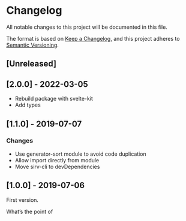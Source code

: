 # Changelog

All notable changes to this project will be documented in this file.

The format is based on [Keep a Changelog](https://keepachangelog.com/en/1.0.0/),
and this project adheres to [Semantic Versioning](https://semver.org/spec/v2.0.0.html).

## [Unreleased]

## [2.0.0] - 2022-03-05

- Rebuild package with svelte-kit
- Add types

## [1.1.0] - 2019-07-07

### Changes

- Use generator-sort module to avoid code duplication
- Allow import directly from module
- Move sirv-cli to devDependencies
  
## [1.0.0] - 2019-07-06

First version.















What’s the point of 